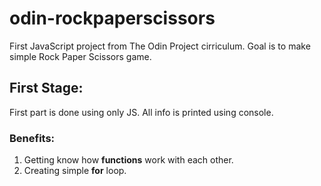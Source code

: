 # odin-rockpaperscissors

First JavaScript project from The Odin Project cirriculum.
Goal is to make simple Rock Paper Scissors game.

## First Stage:

First part is done using only JS. All info is printed using console.

### Benefits:
1. Getting know how **functions** work with each other.
2. Creating simple **for** loop.